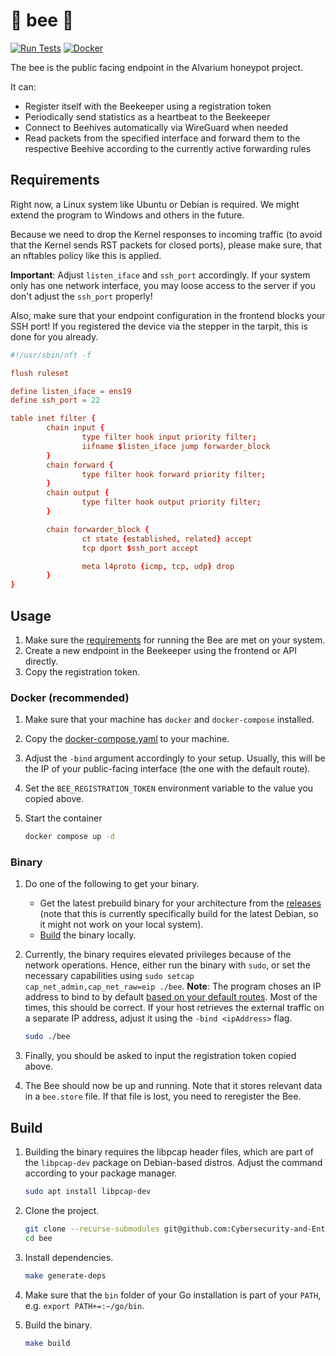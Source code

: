# 🐝 bee 🐝

[![Run Tests](https://github.com/Cybersecurity-and-Enterprise-Security/bee/actions/workflows/test.yaml/badge.svg)](https://github.com/Cybersecurity-and-Enterprise-Security/bee/actions/workflows/test.yaml)
[![Docker](https://github.com/Cybersecurity-and-Enterprise-Security/bee/actions/workflows/docker.yaml/badge.svg)](https://github.com/Cybersecurity-and-Enterprise-Security/bee/actions/workflows/docker.yaml)

The bee is the public facing endpoint in the Alvarium honeypot project.

It can:

- Register itself with the Beekeeper using a registration token
- Periodically send statistics as a heartbeat to the Beekeeper
- Connect to Beehives automatically via WireGuard when needed
- Read packets from the specified interface and forward them to the respective Beehive according to the currently active forwarding rules

## Requirements

Right now, a Linux system like Ubuntu or Debian is required.
We might extend the program to Windows and others in the future.

Because we need to drop the Kernel responses to incoming traffic (to avoid that the Kernel sends RST packets for closed ports), please make sure, that an nftables policy like this is applied.

**Important**: Adjust `listen_iface` and `ssh_port` accordingly.
If your system only has one network interface, you may loose access to the server if you don't adjust the `ssh_port` properly!

Also, make sure that your endpoint configuration in the frontend blocks your SSH port!
If you registered the device via the stepper in the tarpit, this is done for you already.

```conf
#!/usr/sbin/nft -f

flush ruleset

define listen_iface = ens19
define ssh_port = 22

table inet filter {
        chain input {
                type filter hook input priority filter;
                iifname $listen_iface jump forwarder_block
        }
        chain forward {
                type filter hook forward priority filter;
        }
        chain output {
                type filter hook output priority filter;
        }

        chain forwarder_block {
                ct state {established, related} accept
                tcp dport $ssh_port accept

                meta l4proto {icmp, tcp, udp} drop
        }
}
```

## Usage

1. Make sure the [requirements](#requirements) for running the Bee are met on your system.
1. Create a new endpoint in the Beekeeper using the frontend or API directly.
1. Copy the registration token.

### Docker (recommended)

1. Make sure that your machine has `docker` and `docker-compose` installed.
1. Copy the [docker-compose.yaml](./docker-compose.yaml) to your machine.
1. Adjust the `-bind` argument accordingly to your setup. Usually, this will be the IP of your public-facing interface (the one with the default route).
1. Set the `BEE_REGISTRATION_TOKEN` environment variable to the value you copied above.
1. Start the container

    ```bash
    docker compose up -d
    ```

### Binary

1. Do one of the following to get your binary.
    - Get the latest prebuild binary for your architecture from the [releases](https://github.com/Cybersecurity-and-Enterprise-Security/bee/releases) (note that this is currently specifically build for the latest Debian, so it might not work on your local system).
    - [Build](#build) the binary locally.
1. Currently, the binary requires elevated privileges because of the network operations. Hence, either run the binary with `sudo`, or set the necessary capabilities using `sudo setcap cap_net_admin,cap_net_raw=eip ./bee`. **Note**: The program choses an IP address to bind to by default [based on your default routes](cmd/bee/args.go). Most of the times, this should be correct. If your host retrieves the external traffic on a separate IP address, adjust it using the `-bind <ipAddress>` flag.

    ```bash
    sudo ./bee
    ```

1. Finally, you should be asked to input the registration token copied above.
1. The Bee should now be up and running. Note that it stores relevant data in a `bee.store` file. If that file is lost, you need to reregister the Bee.

## Build

1. Building the binary requires the libpcap header files, which are part of the `libpcap-dev` package on Debian-based distros. Adjust the command according to your package manager.

    ```bash
    sudo apt install libpcap-dev
    ```

1. Clone the project.

    ```bash
    git clone --recurse-submodules git@github.com:Cybersecurity-and-Enterprise-Security/bee.git
    cd bee
    ```

1. Install dependencies.

    ```bash
    make generate-deps
    ```

1. Make sure that the `bin` folder of your Go installation is part of your `PATH`, e.g. `export PATH+=:~/go/bin`.
1. Build the binary.

    ```bash
    make build
    ```
